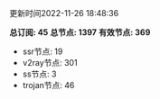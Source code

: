 更新时间2022-11-26 18:48:36

**总订阅: 45**
**总节点: 1397**
**有效节点: 369**
- ssr节点: 19
- v2ray节点: 301
- ss节点: 3
- trojan节点: 46
